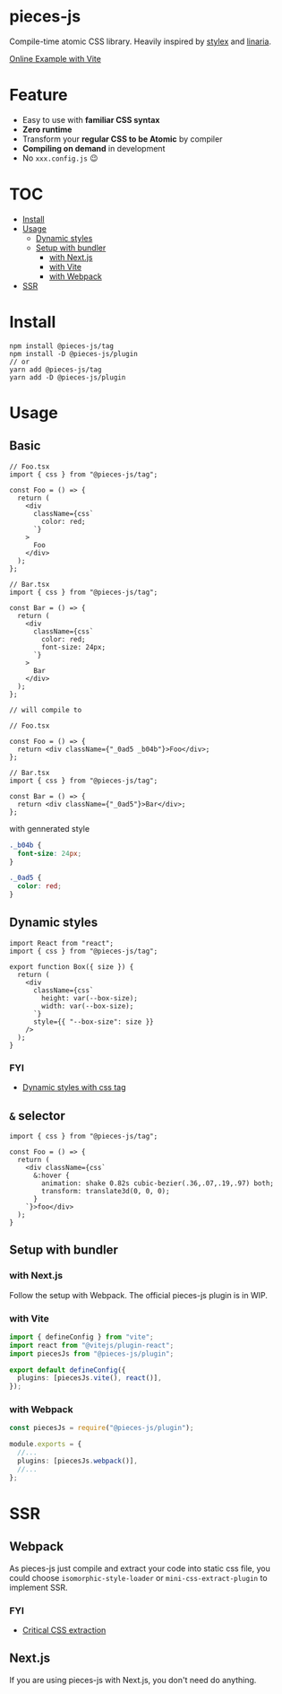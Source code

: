 # pieces-js

Compile-time atomic CSS library. Heavily inspired by [stylex](https://www.youtube.com/watch?v=ur-sGzUWId4) and [linaria](https://github.com/callstack/linaria).

[Online Example with Vite](https://codesandbox.io/s/dazzling-sanderson-rzsv0)

# Feature

- Easy to use with __familiar CSS syntax__
- __Zero runtime__
- Transform your __regular CSS to be Atomic__ by compiler
- __Compiling on demand__ in development
- No `xxx.config.js` 😉

# TOC

- [Install](#Install)
- [Usage](#Usage)
  - [Dynamic styles](#Dynamic-styles)
  - [Setup with bundler](#Setup-with-bundler)
    - [with Next.js](#with-nextjs)
    - [with Vite](#with-Vite)
    - [with Webpack](#with-Webpack)
- [SSR](#SSR)
<!-- - [Limitations](#Limitations) -->

# Install

```
npm install @pieces-js/tag
npm install -D @pieces-js/plugin
// or
yarn add @pieces-js/tag
yarn add -D @pieces-js/plugin
```

# Usage

## Basic

```tsx
// Foo.tsx
import { css } from "@pieces-js/tag";

const Foo = () => {
  return (
    <div
      className={css`
        color: red;
      `}
    >
      Foo
    </div>
  );
};

// Bar.tsx
import { css } from "@pieces-js/tag";

const Bar = () => {
  return (
    <div
      className={css`
        color: red;
        font-size: 24px;
      `}
    >
      Bar
    </div>
  );
};

// will compile to

// Foo.tsx

const Foo = () => {
  return <div className={"_0ad5 _b04b"}>Foo</div>;
};

// Bar.tsx
import { css } from "@pieces-js/tag";

const Bar = () => {
  return <div className={"_0ad5"}>Bar</div>;
};
```

with gennerated style

```css
._b04b {
  font-size: 24px;
}

._0ad5 {
  color: red;
}
```

## Dynamic styles

```tsx
import React from "react";
import { css } from "@pieces-js/tag";

export function Box({ size }) {
  return (
    <div
      className={css`
        height: var(--box-size);
        width: var(--box-size);
      `}
      style={{ "--box-size": size }}
    />
  );
}
```


### FYI

- [Dynamic styles with css tag](https://github.com/callstack/linaria/blob/master/docs/DYNAMIC_STYLES.md)

## `&` selector

```tsx
import { css } from "@pieces-js/tag";

const Foo = () => {
  return (
    <div className={css`
      &:hover {
        animation: shake 0.82s cubic-bezier(.36,.07,.19,.97) both;
        transform: translate3d(0, 0, 0);
      }
    `}>foo</div>
  );
}
```

## Setup with bundler

### with Next.js

Follow the setup with Webpack. The official pieces-js plugin is in WIP.

### with Vite

```ts
import { defineConfig } from "vite";
import react from "@vitejs/plugin-react";
import piecesJs from "@pieces-js/plugin";

export default defineConfig({
  plugins: [piecesJs.vite(), react()],
});
```

### with Webpack

```ts
const piecesJs = require("@pieces-js/plugin");

module.exports = {
  //...
  plugins: [piecesJs.webpack()],
  //...
};
```

# SSR

## Webpack

As pieces-js just compile and extract your code into static css file, you could choose `isomorphic-style-loader` or `mini-css-extract-plugin` to implement SSR.

### FYI

- [Critical CSS extraction](https://github.com/callstack/linaria/blob/master/docs/CRITICAL_CSS.md)

## Next.js

If you are using pieces-js with Next.js, you don't need do anything.

<!-- # Limitations

## nested selector -->
